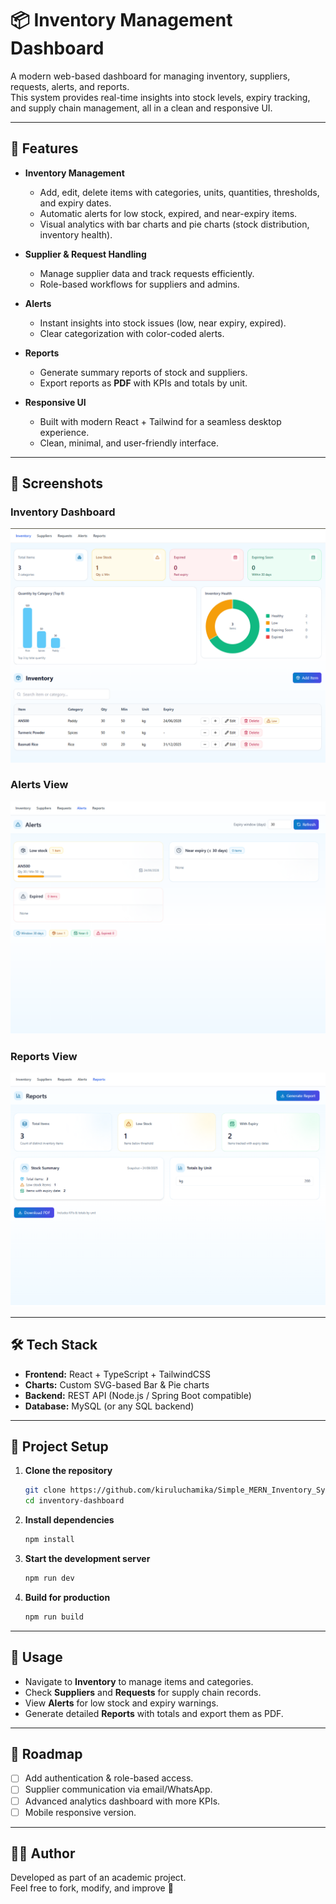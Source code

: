 # 📦 Inventory Management Dashboard

A modern web-based dashboard for managing inventory, suppliers, requests, alerts, and reports.  
This system provides real-time insights into stock levels, expiry tracking, and supply chain management, all in a clean and responsive UI.

---

## 🚀 Features

- **Inventory Management**
  - Add, edit, delete items with categories, units, quantities, thresholds, and expiry dates.
  - Automatic alerts for low stock, expired, and near-expiry items.
  - Visual analytics with bar charts and pie charts (stock distribution, inventory health).

- **Supplier & Request Handling**
  - Manage supplier data and track requests efficiently.
  - Role-based workflows for suppliers and admins.

- **Alerts**
  - Instant insights into stock issues (low, near expiry, expired).
  - Clear categorization with color-coded alerts.

- **Reports**
  - Generate summary reports of stock and suppliers.
  - Export reports as **PDF** with KPIs and totals by unit.

- **Responsive UI**
  - Built with modern React + Tailwind for a seamless desktop experience.
  - Clean, minimal, and user-friendly interface.

---

## 📸 Screenshots

### Inventory Dashboard
![Inventory Dashboard](./images/Inventory_Dashboard.png)

### Alerts View
![Alerts](./images/Alerts.png)

### Reports View
![Reports](./images/Reports.png)

---

## 🛠️ Tech Stack

- **Frontend:** React + TypeScript + TailwindCSS  
- **Charts:** Custom SVG-based Bar & Pie charts  
- **Backend:** REST API (Node.js / Spring Boot compatible)  
- **Database:** MySQL (or any SQL backend)  

---

## 📂 Project Setup

1. **Clone the repository**
   ```bash
   git clone https://github.com/kiruluchamika/Simple_MERN_Inventory_System.git
   cd inventory-dashboard
   ```

2. **Install dependencies**
   ```bash
   npm install
   ```

3. **Start the development server**
   ```bash
   npm run dev
   ```

4. **Build for production**
   ```bash
   npm run build
   ```

---

## 📑 Usage

- Navigate to **Inventory** to manage items and categories.  
- Check **Suppliers** and **Requests** for supply chain records.  
- View **Alerts** for low stock and expiry warnings.  
- Generate detailed **Reports** with totals and export them as PDF.  

---

## 📌 Roadmap

- [ ] Add authentication & role-based access.  
- [ ] Supplier communication via email/WhatsApp.  
- [ ] Advanced analytics dashboard with more KPIs.  
- [ ] Mobile responsive version.  

---

## 👨‍💻 Author

Developed as part of an academic project.  
Feel free to fork, modify, and improve 🚀
